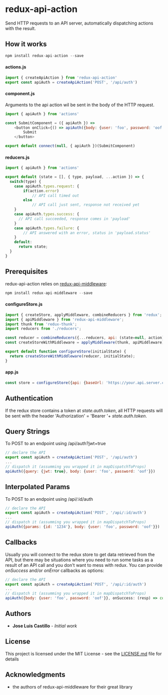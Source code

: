 # redux-api-action

Send HTTP requests to an API server, automatically dispatching actions with the result.


## How it works
```js
npm install redux-api-action --save
```

#### actions.js

```js
import { createApiAction } from 'redux-api-action'
export const apiAuth = createApiAction('POST', '/api/auth')
```

#### component.js
Arguments to the api action wil be sent in the body of the HTTP request.
```js
import { apiAuth } from 'actions'

const SubmitComponent = ({ apiAuth }) =>
    <button onClick={() => apiAuth({body: {user: 'foo', password: 'oof'}})}>
        Submit
    </button>

export default connect(null, { apiAuth })(SubmitComponent)
```

#### reducers.js
```js
import { apiAuth } from 'actions'

export default (state = [], { type, payload, ...action }) => {
  switch(type) {
    case apiAuth.types.request: {
        if(action.error)
            // API call timed out
        else
            // API call just sent, response not received yet
    }
    case apiAuth.types.success: {
      // API call succeeded, response comes in 'payload'
    }
    case apiAuth.types.failure: {
        // API answered with an error, status in 'payload.status'
    }
    default:
      return state;
  }
}
```
 
## Prerequisites

redux-api-action relies on  [redux-api-middleware](https://github.com/agraboso/redux-api-middleware):

```js
npm install redux-api-middleware --save

```

#### configureStore.js

```js
import { createStore, applyMiddleware, combineReducers } from 'redux';
import { apiMiddleware } from 'redux-api-middleware';
import thunk from 'redux-thunk';
import reducers from './reducers';

const reducer = combineReducers({...reducers, api: (state=null, action) => state});
const createStoreWithMiddleware = applyMiddleware(thunk, apiMiddleware)(createStore);

export default function configureStore(initialState) {
  return createStoreWithMiddleware(reducer, initialState);
}
```

#### app.js

```js
const store = configureStore({api: {baseUrl: 'https://your.api.server.com'}});
```

## Authentication

If the redux store contains a token at *state.auth.token*, all HTTP requests will be sent with the header 'Authorization' = 'Bearer '+ *state.auth.token*.

## Query Strings

To POST to an endpoint using /api/auth?jwt=true

```js
// declare the API
export const apiAuth = createApiAction('POST', '/api/auth')
...
// dispatch it (assumming you wrapped it in mapDispatchToProps)
apiAuth({query: {jwt: true}, body: {user: 'foo', password: 'oof'}})
```

## Interpolated Params

To POST to an endpoint using /api/:id/auth

```js
// declare the API
export const apiAuth = createApiAction('POST', '/api/:id/auth')
...
// dispatch it (assumming you wrapped it in mapDispatchToProps)
apiAuth({params: {id: '1234'}, body: {user: 'foo', password: 'oof'}})
```

## Callbacks

Usually you will connect to the redux store to get data retrieved from the API, but there may be situations where you need to run some tasks as a result of an API call and you don't want to mess with redux. You can provide *onSuccess* and/or *onError* callbacks as options: 

```js
// declare the API
export const apiAuth = createApiAction('POST', '/api/:id/auth')
...
// dispatch it (assumming you wrapped it in mapDispatchToProps)
apiAuth({body: {user: 'foo', password: 'oof'}}, onSuccess: (resp) => console.log(resp), onError: (resp) => console.error(resp))
```

## Authors

* **Jose Luis Castillo** - *Initial work*

## License

This project is licensed under the MIT License - see the [LICENSE.md](LICENSE.md) file for details

## Acknowledgments

* the authors of redux-api-middleware for their great library

